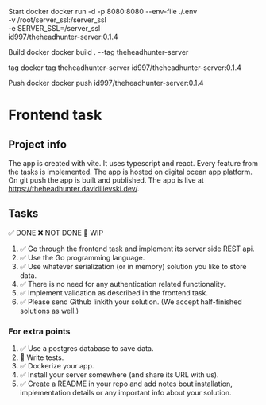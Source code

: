 Start docker
docker run -d -p 8080:8080 --env-file ./.env \
    -v /root/server_ssl:/server_ssl \
    -e SERVER_SSL=/server_ssl   \
    id997/theheadhunter-server:0.1.4

Build docker
docker build . --tag theheadhunter-server

tag
docker tag theheadhunter-server id997/theheadhunter-server:0.1.4

Push docker
docker push id997/theheadhunter-server:0.1.4

# Frontend task

## Project info
The app is created with vite. It uses typescript and react. Every feature from the tasks is implemented. The app is hosted on digital ocean app platform. On git push the app is built and published. The app is live at https://theheadhunter.davidilievski.dev/.

## Tasks
✅ DONE ❌ NOT DONE 👷 WIP
1. ✅ Go through the frontend task and implement its server side REST api.
2. ✅ Use the Go programming language.
3. ✅ Use whatever serialization (or in memory) solution you like to store data.
4. ✅ There is no need for any authentication related functionality.
5. ✅ Implement validation as described in the frontend task.
6. ✅ Please send Github linkith your solution. (We accept half-finished solutions as well.)

### For extra points
1. ✅ Use a postgres database to save data.
2. 👷 Write tests.
3. ✅ Dockerize your app.
4. ✅ Install your server somewhere (and share its URL with us).
5. ✅ Create a README in your repo and add notes bout installation, implementation details or any important info about your solution.